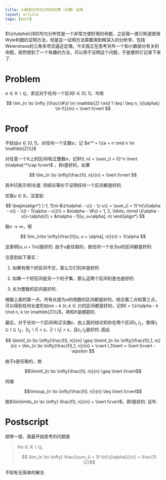 ```yaml
---
title: 小数部分均匀分布的初等（大概）证明
layout: article
tags: [math]
---
```


$\\{n\alpha\\}$的均匀分布性是一个非常方便好用的命题，之前我一直只知道使用Wyle判据的证明方法，但是这一证明方法需要用到稍深入的分析学，包括Weierstrass的三角多项式逼近定理。今天我正在思考另外一个和小数部分有关的命题，突然想到了一个有趣的方法，可以用于证明这个问题，于是便将它记录下来了. 



# Problem

$\alpha \in \mathbb{R} \backslash \mathbb{Q}$，求证对于任何一个区间$I \in [0, 1]$，均有

$$
\lim_{n \to \infty }\frac{\#\{i \in \mathbb{Z} \mid 1 \leq i \leq n, \{i\alpha\} \in I\}}{n} = \lvert I\rvert
$$

# Proof

不妨设$\alpha \in [0, 1]$，对任何一个实数$a$，记 $a^* = \\{a + n \mid n \in \mathbb{Z}\\}$ 

对任意一个$\mathbb{R}$上的区间$I$和正整数$n$，记$f(I, n) = \sum_{i = 0}^n \lvert (n\alpha)^*\cap I\rvert$ ，称$I$是好的，如果

$$
\lim_{n \to \infty}\frac{f(I, n)}{n} = \lvert I\rvert
$$

其中$\lvert I\rvert$表示$I$的长度. 则结论等价于证明任何一个区间都是好的. 

任取$u\in \mathbb{R}$，注意到

$$
\begin{align*}
[-1, 1]\ni &\{n\alpha\ - u\} - \{-u\} = \sum_{i = 1}^n(\{i\alpha - u\} - \{(i - 1)\alpha - u\})\\
= &n\alpha - \#\{i = 1, 2, \ldots, n\mid \{i\alpha - u\}<\alpha\}\\
= &n\alpha - f([u, u+\alpha], n)
\end{align*}
$$

取$n\to \infty$，得

$$
\lim_{n\to \infty}\frac{f([u, u + \alpha], n)}{n} = 1/\alpha
$$

这表明$[u, u + 1/\alpha]$是好的. 由于$u$是任取的，故任何一个长为$\alpha$的区间都是好的. 

注意到如下事实：

1. 如果有限个好区间不交，那么它们的并是好的

2. 如果一个好区间是另一个的子集，那么这两个区间的差也是好的. 

3. 长为整数的区间是好的. 

根据上面的第一点，所有长度为$\alpha$的倍数的区间都是好的，结合第二点和第三点，可以得到任何长度形如$n\alpha - k\ (n, k \in \mathbb{Z})$的区间都是好的，记$K = \\{n\alpha - k \mid n, k \in \mathbb{Z}\\}$，熟知$K$是稠密的. 

最后，对于任何一个区间$I$和正实数$\epsilon$，由上面的结论知存在两个区间$I_1, I_2$，使得$I_1 \subseteq I \subseteq I_2$，$\lvert I_2 \backslash I\rvert <\epsilon$，$\lvert I\backslash I_1\rvert < \epsilon$，且$I_1, I_2$是好的. 因此

$$
\liminf_{n \to \infty}\frac{f(I, n)}{n} \geq \liminf_{n \to \infty}\frac{f(I_1, n)}{n}
= \lim_{n \to \infty}\frac{f(I_1, n)}{n} = \rvert I_1\lvert > \lvert I\rvert - \epsilon
$$

由于$\epsilon$是任取的，故

$$\liminf_{n \to \infty}\frac{f(I, n)}{n} \geq \lvert I\rvert$$

同理

$$\limsup_{n \to \infty}\frac{f(I, n)}{n} \leq \lvert I\rvert$$

故$\lim\limits_{n \to \infty} \frac{f(I, n)}{n} = \lvert I\rvert$，即$I$是好的. 证毕. 

# Postscript

顺带一提，我最开始思考的问题是
> $\forall \alpha \in \mathbb{R} \backslash \mathbb{Q}$，
> 
> $$ \lim_{n \to \infty} \frac{\sum_{i = 1}^{n}\{i\alpha\}}{n} = \frac{1}{2}$$

不知有无简单的解法